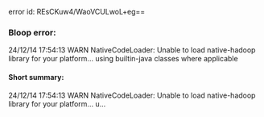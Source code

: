 error id: REsCKuw4/WaoVCULwoL+eg==
### Bloop error:

24/12/14 17:54:13 WARN NativeCodeLoader: Unable to load native-hadoop library for your platform... using builtin-java classes where applicable
#### Short summary: 

24/12/14 17:54:13 WARN NativeCodeLoader: Unable to load native-hadoop library for your platform... u...